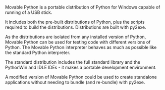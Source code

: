 Movable Python is a portable distribution of Python for Windows capable of running of a USB stick.

It includes both the pre-built distributions of Python, plus the scripts required to build the distributions. Distributions are built with py2exe.

As the distributions are isolated from any installed version of Python, Movable Python can be used for testing code with different versions of Python. The Movable Python interpreter behaves as much as possible like the standard Python interpreter.

The standard distribution includes the full standard library and the PythonWin and IDLE IDEs - it makes a portable development environment.

A modified version of Movable Python could be used to create standalone applications without needing to bundle (and re-bundle) with py2exe.